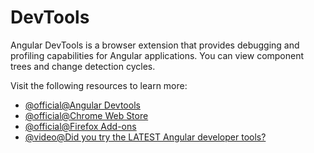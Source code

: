 # DevTools

Angular DevTools is a browser extension that provides debugging and profiling capabilities for Angular applications.  You can view component trees and change detection cycles.

Visit the following resources to learn more:

- [@official@Angular Devtools](https://angular.dev/tools/devtools)
- [@official@Chrome Web Store](https://chromewebstore.google.com/detail/angular-devtools/ienfalfjdbdpebioblfackkekamfmbnh)
- [@official@Firefox Add-ons](https://addons.mozilla.org/en-US/firefox/addon/angular-devtools/)
- [@video@Did you try the LATEST Angular developer tools?](https://www.youtube.com/watch?v=tAfe33fVW4w)
